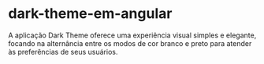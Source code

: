 # dark-theme-em-angular
A aplicação Dark Theme oferece uma experiência visual simples e elegante, focando na alternância entre os modos de cor branco e preto para atender às preferências de seus usuários.
